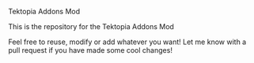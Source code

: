 Tektopia Addons Mod

This is the repository for the Tektopia Addons Mod

Feel free to reuse, modify or add whatever you want! Let me know with a pull request if you have made some cool changes!
